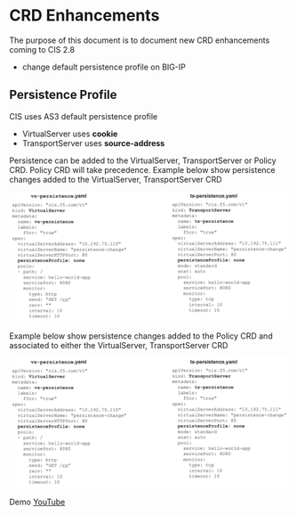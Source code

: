 # CRD Enhancements 

The purpose of this document is to document new CRD enhancements coming to CIS 2.8

- change default persistence profile on BIG-IP

## Persistence Profile

CIS uses AS3 default persistence profile

- VirtualServer uses **cookie**
- TransportServer uses **source-address**

Persistence can be added to the VirtualServer, TransportServer or Policy CRD. Policy CRD will take precedence. Example below show persistence changes added to the VirtualServer, TransportServer CRD

![vs-ts](https://github.com/mdditt2000/kubernetes-1-19/blob/master/cis%202.8/crd-enhancements/diagram/2022-02-22_10-43-08.png)

Example below show persistence changes added to the Policy CRD and associated to either the VirtualServer, TransportServer CRD

![policy](https://github.com/mdditt2000/kubernetes-1-19/blob/master/cis%202.8/crd-enhancements/diagram/2022-02-22_10-43-08.png)

Demo [YouTube]()